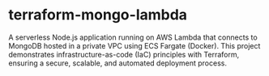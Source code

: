 # terraform-mongo-lambda
A serverless Node.js application running on AWS Lambda that connects to MongoDB hosted in a private VPC using ECS Fargate (Docker). This project demonstrates infrastructure-as-code (IaC) principles with Terraform, ensuring a secure, scalable, and automated deployment process.
